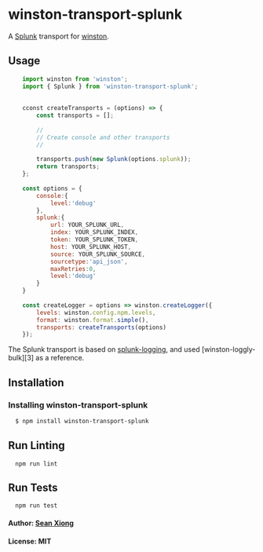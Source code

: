 # winston-transport-splunk

A [Splunk][0] transport for [winston][1].

## Usage
``` js
    import winston from 'winston';
    import { Splunk } from 'winston-transport-splunk';
    
    
    cconst createTransports = (options) => {
        const transports = [];
        
        //
        // Create console and other transports
        //
        
        transports.push(new Splunk(options.splunk));
        return transports;
    };
     
    const options = {  
        console:{  
            level:'debug'
        },
        splunk:{  
            url: YOUR_SPLUNK_URL,
            index: YOUR_SPLUNK_INDEX,
            token: YOUR_SPLUNK_TOKEN,
            host: YOUR_SPLUNK_HOST,
            source: YOUR_SPLUNK_SOURCE,
            sourcetype:'api_json',
            maxRetries:0,
            level:'debug'
        }
    }
         
    const createLogger = options => winston.createLogger({
        levels: winston.config.npm.levels,
        format: winston.format.simple(),
        transports: createTransports(options)
    });
```

The Splunk transport is based on [splunk-logging][2], and used [winston-loggly-bulk][3] as a reference.


## Installation

### Installing winston-transport-splunk

``` bash
  $ npm install winston-transport-splunk
```

## Run Linting

```
  npm run lint
```

## Run Tests

```
  npm run test
```

#### Author: [Sean Xiong](http://blog.htxiong.com)
#### License: MIT

[0]: http://splunk.com
[1]: https://github.com/flatiron/winston
[2]: https://www.npmjs.com/package/splunk-logging
[2]: https://www.npmjs.com/package/winston-loggly-bulk

